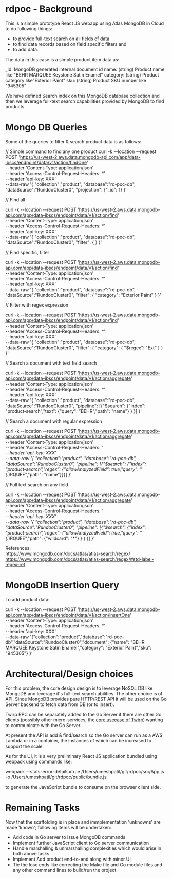 # rdpoc - Background

This is a simple prototype React JS webapp using Atlas MongoDB in Cloud to do following things:

- to provide full-text search on all fields of data
- to find data records based on field specific filters and
- to add data.

The data in this case is a simple product item data as:

_id:  MongoDB generated internal document id
name: (string) Product name like "BEHR MARQUEE Keystone Satin Enamel"
category: (string) Product category like"Exterior Paint"
sku: (string) Product SKU number like "945305"

We have defined Search index on this MongoDB database collection and then we leverage
full-text search capabilities provided by MongoDB to find products. 

# Mongo DB Queries

Some of the queries to filter & search product data is as follows:

// Simple command to find any one product
curl -k --location --request POST 'https://us-west-2.aws.data.mongodb-api.com/app/data-ibscs/endpoint/data/v1/action/findOne' \
--header 'Content-Type: application/json' \
--header 'Access-Control-Request-Headers: *' \
--header 'api-key: XXX' \
--data-raw '{
"collection":"product",
"database":"rd-poc-db",
"dataSource":"RundooCluster0",
"projection": {"_id": 1}
}'

// Find all

curl -k --location --request POST 'https://us-west-2.aws.data.mongodb-api.com/app/data-ibscs/endpoint/data/v1/action/find' \
--header 'Content-Type: application/json' \
--header 'Access-Control-Request-Headers: *' \
--header 'api-key: XXX' \
--data-raw '{
"collection":"product",
"database":"rd-poc-db",
"dataSource":"RundooCluster0",
"filter": { }
}'


// Find specific, filter

curl -k --location --request POST 'https://us-west-2.aws.data.mongodb-api.com/app/data-ibscs/endpoint/data/v1/action/find' \
--header 'Content-Type: application/json' \
--header 'Access-Control-Request-Headers: *' \
--header 'api-key: XXX' \
--data-raw '{
"collection":"product",
"database":"rd-poc-db",
"dataSource":"RundooCluster0",
"filter": { "category": "Exterior Paint" }
}'


// Filter with regex expression

curl -k --location --request POST 'https://us-west-2.aws.data.mongodb-api.com/app/data-ibscs/endpoint/data/v1/action/find' \
--header 'Content-Type: application/json' \
--header 'Access-Control-Request-Headers: *' \
--header 'api-key: XXX' \
--data-raw '{
"collection":"product",
"database":"rd-poc-db",
"dataSource":"RundooCluster0",
"filter": { "category": { "$regex": "Ext" } }
}'


// Search a document with text field search

curl -k --location --request POST 'https://us-west-2.aws.data.mongodb-api.com/app/data-ibscs/endpoint/data/v1/action/aggregate' \
--header 'Content-Type: application/json' \
--header 'Access-Control-Request-Headers: *' \
--header 'api-key: XXX' \
--data-raw '{
"collection":"product",
"database":"rd-poc-db",
"dataSource":"RundooCluster0",
"pipeline": [{"$search": {"index": "product-search","text": {"query": "BEHR","path": "name"} } }]
}'

// Search a document with regular expression

curl -k --location --request POST 'https://us-west-2.aws.data.mongodb-api.com/app/data-ibscs/endpoint/data/v1/action/aggregate' \
--header 'Content-Type: application/json' \
--header 'Access-Control-Request-Headers: *' \
--header 'api-key: XXX' \
--data-raw '{
"collection":"product",
"database":"rd-poc-db",
"dataSource":"RundooCluster0",
"pipeline": [{"$search": {"index": "product-search","regex": {"allowAnalyzedField": true,"query": "(.*)RQUEE","path": "name"}}}]
}'


// Full text search on any field

curl -k --location --request POST 'https://us-west-2.aws.data.mongodb-api.com/app/data-ibscs/endpoint/data/v1/action/aggregate' \
--header 'Content-Type: application/json' \
--header 'Access-Control-Request-Headers: *' \
--header 'api-key: XXX' \
--data-raw '{
"collection":"product",
"database":"rd-poc-db",
"dataSource":"RundooCluster0",
"pipeline": [{"$search": {"index": "product-search","regex": {"allowAnalyzedField": true,"query": "(.*)RQUEE","path": {"wildcard": "*"} } } }]
}'

References:       
https://www.mongodb.com/docs/atlas/atlas-search/regex/
https://www.mongodb.com/docs/atlas/atlas-search/regex/#std-label-regex-ref

# MongoDB Insertion Query

To add product data:

curl -k --location --request POST 'https://us-west-2.aws.data.mongodb-api.com/app/data-ibscs/endpoint/data/v1/action/insertOne' \
--header 'Content-Type: application/json' \
--header 'Access-Control-Request-Headers: *' \
--header 'api-key: XXX' \
--data-raw '{"collection":"product","database":"rd-poc-db","dataSource":"RundooCluster0","document": {"name": "BEHR MARQUEE Keystone Satin Enamel","category": "Exterior Paint","sku": "945305"}
}'

# Architectural/Design choices

For this problem, the core design design is to leverage NoSQL DB like MongoDB and leverage it's full-text search
abilities. The other choice is of API. Since MongoDB provides pure HTTP/REST API it will be used on the Go Server 
backend to fetch data from DB (or to insert).

Twirp RPC can be separately added to the Go Server if there are other Go clients (possibly other micro-services,
the [core usecase of Twirp](https://blog.twitch.tv/en/2018/01/16/twirp-a-sweet-new-rpc-framework-for-go-5f2febbf35f/)) 
wanting to communicate with the Go Server.

At present the API is add & find/search so the Go server can run as a AWS Lambda or in a container, the instances of
which can be increased to support the scale. 

As for the UI, it is a very preliminary React JS application bundled using webpack using commands like:

webpack --stats-error-details=true /Users/umeshpatil/git/rdpoc/src/App.js -o /Users/umeshpatil/git/rdpoc/public/bundle.js

to generate the JavaScript bundle to consume on the browser client side.

# Remaining Tasks

Now that the scaffolding is in place and immplementation 'unknowns' are made 'known'; following items will be undertaken:
- Add code in Go server to issue MongoDB commands
- Implement further JavaScript client to Go server communication
- Handle marshalling & unmarshalling complexities which would arise in both above tasks
- Implement Add product end-to-end along with minor UI
- Tie the lose ends like correcting the Make file and Go module files and any other command lines to build/run 
the project.